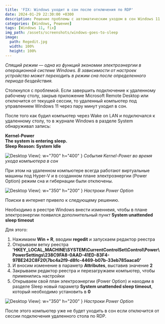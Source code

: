 ```yaml
---
title: 'FIX: Windows уходит в сон после отключения по RDP'
date: 2024-01-29 22:30:00 +0300
description: Решение проблемы с автоматическим уходом в сон Windows 11
categories: [Windows, Решение]
tags: [Windows 11, fix]
img_path: /assets/screenshots/windows-goes-to-sleep
image:
  path: Regedit.jpg
  width: 100%
  height: 100%
---
```


_Спящий режим — одна из функций экономии электроэнергии в операционной системе Windows. В зависимости от настроек устройство может переходить в режим сна после определенного периода бездействия._

Столкнулся с проблемой. Если завершить подключение к удаленному рабочему столу, закрыв приложение Microsoft Remote Desktop или отключится от текущей сессии, то удаленный компьютер под управлением Windows 11 через пару минут уходил в сон.

После того как будил компьютер через Wake on LAN и подключался к удаленному столу, то в журнале Windows в разделе System обнаруживал запись: 


**Kernel-Power** <br>
**The system is entering sleep.** <br>
**Sleep Reason: System Idle**


![Desktop View](Kernel-Power.jpg){: w="700" h="400" }
_События Kernel-Power во время ухода компьютера в сон_

При этом на удаленном компьютере всегда работают виртуальные машины под Hyper-V и в созданном плане электроэнергии (Power Option) режим сна и гибернации были отключены.

![Desktop View](Power-Option-1.jpg){: w="350" h="200" }
_Настроки Power Option_

Поиски в интернет привело к следующему решению.

Необходимо в реестре Windows внести изменнеия, чтобы в плане электроэнергии появился дополнительный пункт **System unattended sleep timeout**

Для этого:

1. Нажимаем **Win + R**, вводим **regedit** и запускаем редактор реестра
2. Открываем ветку реестра **'HKEY_LOCAL_MACHINE\SYSTEM\CurrentControlSet\Control\Power\PowerSettings\238C9FA8-0AAD-41ED-83F4-97BE242C8F20\7bc4a2f9-d8fc-4469-b07b-33eb785aaca0'**
3. И вносим изменение в параметр **Attributes**, выставив значение **2**
4. Закрываем редактор реестра и перезагружаем компьютер, чтобы применились настройки
5. Открываем свой план электроэнергии (Power Option) и находим в разделе Sleep новый параметр **System unattended sleep timeout**, который необходимо установить в **0**


![Desktop View](Power-Option-2.jpg){: w="350" h="200" }
_Настроки Power Option_

После этого компьютер уже не будет уходить в сон если отключится от сессии подключения удаленного стола по RDP.